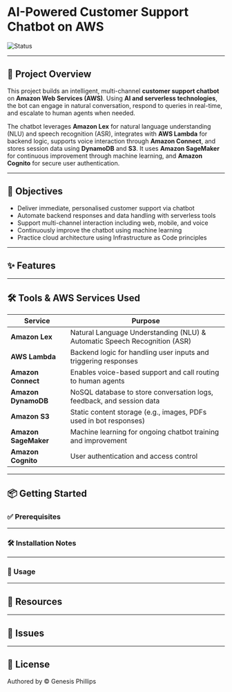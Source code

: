 # AI-Powered Customer Support Chatbot on AWS

![Status](https://img.shields.io/badge/status-In%20Development-yellow)

---

## 🚀 Project Overview

This project builds an intelligent, multi-channel **customer support chatbot** on **Amazon Web Services (AWS)**. Using **AI and serverless technologies**, the bot can engage in natural conversation, respond to queries in real-time, and escalate to human agents when needed.

The chatbot leverages **Amazon Lex** for natural language understanding (NLU) and speech recognition (ASR), integrates with **AWS Lambda** for backend logic, supports voice interaction through **Amazon Connect**, and stores session data using **DynamoDB** and **S3**. It uses **Amazon SageMaker** for continuous improvement through machine learning, and **Amazon Cognito** for secure user authentication.

---

## 🎯 Objectives

- Deliver immediate, personalised customer support via chatbot
- Automate backend responses and data handling with serverless tools
- Support multi-channel interaction including web, mobile, and voice
- Continuously improve the chatbot using machine learning
- Practice cloud architecture using Infrastructure as Code principles

---

## ✨ Features

---

## 🛠️ Tools & AWS Services Used

| Service              | Purpose                                                                 |
|----------------------|-------------------------------------------------------------------------|
| **Amazon Lex**        | Natural Language Understanding (NLU) & Automatic Speech Recognition (ASR) |
| **AWS Lambda**        | Backend logic for handling user inputs and triggering responses         |
| **Amazon Connect**    | Enables voice-based support and call routing to human agents            |
| **Amazon DynamoDB**   | NoSQL database to store conversation logs, feedback, and session data   |
| **Amazon S3**         | Static content storage (e.g., images, PDFs used in bot responses)       |
| **Amazon SageMaker**  | Machine learning for ongoing chatbot training and improvement           |
| **Amazon Cognito**    | User authentication and access control                                  |

---

## 📦 Getting Started

### ✅ Prerequisites

---

### 🛠️ Installation Notes

---

### 📖 Usage

---

## 🔗 Resources

---

## 🐛 Issues

---

## 📜 License

Authored by © Genesis Phillips

